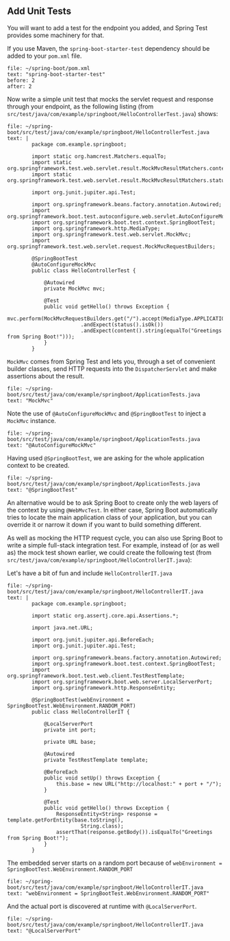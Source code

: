 
## Add Unit Tests

You will want to add a test for the endpoint you added, and Spring Test provides some machinery for that.


If you use Maven, the `spring-boot-starter-test` dependency should be added to your `pom.xml` file.
```editor:select-matching-text
file: ~/spring-boot/pom.xml
text: "spring-boot-starter-test"
before: 2
after: 2
```

Now write a simple unit test that mocks the servlet request and response through your endpoint, as the following listing (from `src/test/java/com/example/springboot/HelloControllerTest.java`) shows:


```editor:append-lines-to-file
file: ~/spring-boot/src/test/java/com/example/springboot/HelloControllerTest.java
text: |
		package com.example.springboot;

		import static org.hamcrest.Matchers.equalTo;
		import static org.springframework.test.web.servlet.result.MockMvcResultMatchers.content;
		import static org.springframework.test.web.servlet.result.MockMvcResultMatchers.status;

		import org.junit.jupiter.api.Test;

		import org.springframework.beans.factory.annotation.Autowired;
		import org.springframework.boot.test.autoconfigure.web.servlet.AutoConfigureMockMvc;
		import org.springframework.boot.test.context.SpringBootTest;
		import org.springframework.http.MediaType;
		import org.springframework.test.web.servlet.MockMvc;
		import org.springframework.test.web.servlet.request.MockMvcRequestBuilders;

		@SpringBootTest
		@AutoConfigureMockMvc
		public class HelloControllerTest {

			@Autowired
			private MockMvc mvc;

			@Test
			public void getHello() throws Exception {
				mvc.perform(MockMvcRequestBuilders.get("/").accept(MediaType.APPLICATION_JSON))
						.andExpect(status().isOk())
						.andExpect(content().string(equalTo("Greetings from Spring Boot!")));
			}
		}
```


`MockMvc` comes from Spring Test and lets you, through a set of convenient builder classes, send HTTP requests into the `DispatcherServlet` and make assertions about the result. 
```editor:select-matching-text
file: ~/spring-boot/src/test/java/com/example/springboot/ApplicationTests.java
text: "MockMvc"
```
Note the use of `@AutoConfigureMockMvc` and `@SpringBootTest` to inject a `MockMvc` instance. 
```editor:select-matching-text
file: ~/spring-boot/src/test/java/com/example/springboot/ApplicationTests.java
text: "@AutoConfigureMockMvc"
```

Having used `@SpringBootTest`, we are asking for the whole application context to be created. 
```editor:select-matching-text
file: ~/spring-boot/src/test/java/com/example/springboot/ApplicationTests.java
text: "@SpringBootTest"
```

An alternative would be to ask Spring Boot to create only the web layers of the context by using `@WebMvcTest`. In either case, Spring Boot automatically tries to locate the main application class of your application, but you can override it or narrow it down if you want to build something different.

As well as mocking the HTTP request cycle, you can also use Spring Boot to write a simple full-stack integration test. For example, instead of (or as well as) the mock test shown earlier, we could create the following test (from `src/test/java/com/example/springboot/HelloControllerIT.java`):

Let's have a bit of fun and include `HelloControllerIT.java`
```editor:append-lines-to-file
file: ~/spring-boot/src/test/java/com/example/springboot/HelloControllerIT.java
text: |
		package com.example.springboot;

		import static org.assertj.core.api.Assertions.*;

		import java.net.URL;

		import org.junit.jupiter.api.BeforeEach;
		import org.junit.jupiter.api.Test;

		import org.springframework.beans.factory.annotation.Autowired;
		import org.springframework.boot.test.context.SpringBootTest;
		import org.springframework.boot.test.web.client.TestRestTemplate;
		import org.springframework.boot.web.server.LocalServerPort;
		import org.springframework.http.ResponseEntity;

		@SpringBootTest(webEnvironment = SpringBootTest.WebEnvironment.RANDOM_PORT)
		public class HelloControllerIT {

			@LocalServerPort
			private int port;

			private URL base;

			@Autowired
			private TestRestTemplate template;

			@BeforeEach
			public void setUp() throws Exception {
				this.base = new URL("http://localhost:" + port + "/");
			}

			@Test
			public void getHello() throws Exception {
				ResponseEntity<String> response = template.getForEntity(base.toString(),
						String.class);
				assertThat(response.getBody()).isEqualTo("Greetings from Spring Boot!");
			}
		}
```

The embedded server starts on a random port because of `webEnvironment = SpringBootTest.WebEnvironment.RANDOM_PORT`
```editor:select-matching-text
file: ~/spring-boot/src/test/java/com/example/springboot/HelloControllerIT.java
text: "webEnvironment = SpringBootTest.WebEnvironment.RANDOM_PORT"
```

And the actual port is discovered at runtime with `@LocalServerPort`.
```editor:select-matching-text
file: ~/spring-boot/src/test/java/com/example/springboot/HelloControllerIT.java
text: "@LocalServerPort"
```
